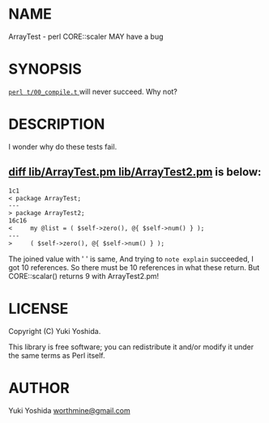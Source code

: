 # NAME

ArrayTest - perl CORE::scaler MAY have a bug

# SYNOPSIS

[`perl t/00_compile.t` ](https://github.com/worthmine/ArrayTest/blob/master/t/00_compile.t) will never succeed. Why not?

# DESCRIPTION

I wonder why do these tests fail.

## [diff lib/ArrayTest.pm lib/ArrayTest2.pm](https://github.com/worthmine/ArrayTest/blob/master/diff.txt) is below:
``` diff.txt
1c1
< package ArrayTest;
---
> package ArrayTest2;
16c16
<     my @list = ( $self->zero(), @{ $self->num() } );
---
>     ( $self->zero(), @{ $self->num() } );
```

The joined value with ' ' is same,
And trying to `note explain`  succeeded, I got 10 references.
So there must be 10 references in what these return.
But CORE::scalar() returns 9 with ArrayTest2.pm!

# LICENSE

Copyright (C) Yuki Yoshida.

This library is free software; you can redistribute it and/or modify
it under the same terms as Perl itself.

# AUTHOR

Yuki Yoshida <worthmine@gmail.com>
